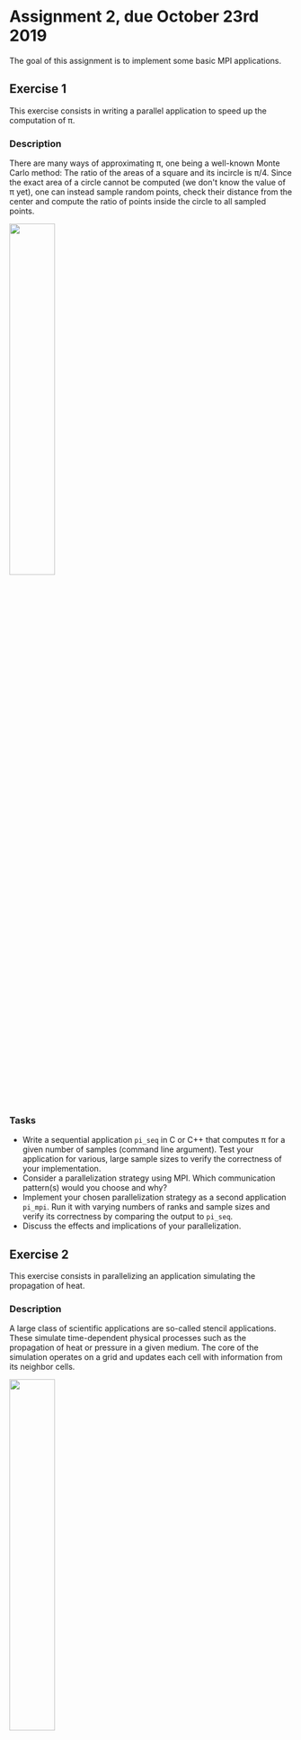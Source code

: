 # Assignment 2, due October 23rd 2019

The goal of this assignment is to implement some basic MPI applications.

## Exercise 1

This exercise consists in writing a parallel application to speed up the computation of π.

### Description

There are many ways of approximating π, one being a well-known Monte Carlo method: The ratio of the areas of a square and its incircle is π/4. Since the exact area of a circle cannot be computed (we don't know the value of π yet), one can instead sample random points, check their distance from the center and compute the ratio of points inside the circle to all sampled points.

<img src="https://upload.wikimedia.org/wikipedia/commons/2/20/MonteCarloIntegrationCircle.svg" width="40%">

### Tasks

- Write a sequential application `pi_seq` in C or C++ that computes π for a given number of samples (command line argument). Test your application for various, large sample sizes to verify the correctness of your implementation.
- Consider a parallelization strategy using MPI. Which communication pattern(s) would you choose and why?
- Implement your chosen parallelization strategy as a second application `pi_mpi`. Run it with varying numbers of ranks and sample sizes and verify its correctness by comparing the output to `pi_seq`.
- Discuss the effects and implications of your parallelization.

## Exercise 2

This exercise consists in parallelizing an application simulating the propagation of heat.

### Description

A large class of scientific applications are so-called stencil applications. These simulate time-dependent physical processes such as the propagation of heat or pressure in a given medium. The core of the simulation operates on a grid and updates each cell with information from its neighbor cells.

<img src="https://upload.wikimedia.org/wikipedia/commons/e/ec/2D_von_Neumann_Stencil.svg" width="40%">

### Tasks

- A sequential implementation of a 1-D heat stencil is available in [heat_stencil_1D_seq.c](heat_stencil_1D/heat_stencil_1D_seq.c). Read the code and make sure you understand what happens. See the Wikipedia article on [Stencil Codes](https://en.wikipedia.org/wiki/Stencil_code) for more information.
- Consider a parallelization strategy using MPI. Which communication pattern(s) would you choose and why? Are there additional changes required in the code beyond calling MPI functions? If so, elaborate!
- Implement your chosen parallelization strategy as a second application `heat_mpi`. Run it with varying numbers of ranks and problem sizes and verify its correctness by comparing the output to `heat_stencil_1D_seq`.
- Discuss the effects and implications of your parallelization.

## General Notes

All the material required by the tasks above (e.g. code, figures, etc...) must be part of the solution that is handed in. Your experiments should be reproducible and comparable to your own measurements using the solution materials that you hand in. For source code, please provide a makefile or other, intuitive means of compiling with the required flags and settings.

**Every** member of your group must be able to explain the given problem, your solution, and possible findings. You may also need to answer detailed questions about any of these aspects.

**Please run any benchmarks or heavy CPU loads only on the compute nodes, not on the login node.**
If you want to do some interactive experimentation, use an *interactive job* as outlined in the tutorial. Make sure to stop any interactive jobs once you are done.